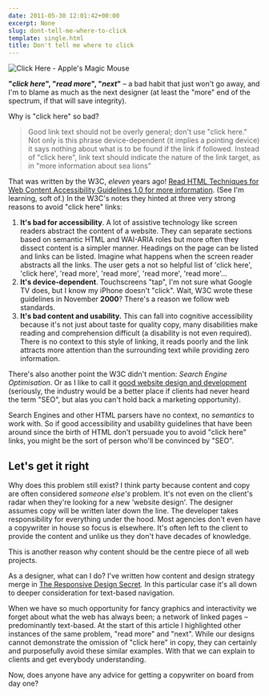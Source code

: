 ```yaml
---
date: 2011-05-30 12:01:42+00:00
excerpt: None
slug: dont-tell-me-where-to-click
template: single.html
title: Don't tell me where to click
---
```


![Click Here - Apple's Magic Mouse](/images/blog/2011/clickhere.jpg)

**"*click here*", "*read more*", "*next*"** – a bad habit that just won't go away, and I'm to blame as much as the next designer (at least the "more" end of the spectrum, if that will save integrity).

Why is "click here" so bad?

> Good link text should not be overly general; don't use "click here." Not only is this phrase device-dependent (it implies a pointing device) it says nothing about what is to be found if the link if followed. Instead of "click here", link text should indicate the nature of the link target, as in "more information about sea lions"

That was written by the W3C, *eleven* years ago! [Read HTML Techniques for Web Content Accessibility Guidelines 1.0 for more information](http://www.w3.org/TR/WCAG10-HTML-TECHS/#link-text). (See I'm learning, soft of.) In the W3C's notes they hinted at three very strong reasons to avoid "click here" links:

1. **It's bad for accessibility**. A lot of assistive technology like screen readers abstract the content of a website. They can separate sections based on semantic HTML and WAI-ARIA roles but more often they dissect content is a simpler manner. Headings on the page can be listed and links can be listed. Imagine what happens when the screen reader abstracts all the links. The user gets a not so helpful list of 'click here', 'click here', 'read more', 'read more', 'read more', 'read more'...
2. **It's device-dependent**. Touchscreens "tap", I'm not sure what Google TV does, but I know my iPhone doesn't "click". Wait, W3C wrote these guidelines in November **2000**? There's a reason we follow web standards.
3. **It's bad content and usability.** This can fall into cognitive accessibility because it's not just about taste for quality copy, many disabilities make reading and comprehension difficult (a disability is not even required). There is no context to this style of linking, it reads poorly and the link attracts more attention than the surrounding text while providing zero information.

There's also another point the W3C didn't mention: *Search Engine Optimisation*. Or as I like to call it [good website design and development](/2011/04/12/seo-is-killing-website-design/) (seriously, the industry would be a better place if clients had never heard the term "SEO", but alas you can't hold back a marketing opportunity).

Search Engines and other HTML parsers have no context, no *semantics* to work with. So if good accessibility and usability guidelines that have been around since the birth of HTML don't persuade you to avoid "click here" links, you might be the sort of person who'll be convinced by "SEO".

## Let's get it right

Why does this problem still exist? I think party because content and copy are often considered *someone else's* problem. It's not even on the client's radar when they're looking for a new 'website design'. The designer assumes copy will be written later down the line. The developer takes responsibility for everything under the hood. Most agencies don't even have a copywriter in house so focus is elsewhere. It's often left to the client to provide the content and unlike us they don't have decades of knowledge.

This is another reason why content should be the centre piece of all web projects.

As a designer, what can I do? I've written how content and design strategy merge in [The Responsive Design Secret](/2011/05/11/the-responsive-design-secret/). In this particular case it's all down to deeper consideration for text-based navigation.

When we have so much opportunity for fancy graphics and interactivity we forget about what the web has always been; a network of linked pages – predominantly text-based. At the start of this article I highlighted other instances of the same problem, "read more" and "next". While our designs cannot demonstrate the omission of "click here" in copy, they can certainly and purposefully avoid these similar examples. With that we can explain to clients and get everybody understanding.

Now, does anyone have any advice for getting a copywriter on board from day one?
